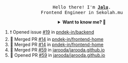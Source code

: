 <p align="center">
  <br />
  <samp>
    Hello there! I'm
    <b
      ><a
        rel="nofollow noopener noreferrer"
        target="_blank"
        href="https://jaluwibowo.id"
        >Jalu</a
      ></b
    >. <br />Frontend Engineer in Sekolah.mu<br />
  </samp>
</p>

<details align="center">
  <summary>
    <b>Want to know me? 🤔</b>
  </summary>
  <samp>
  <b><h2 style="color:#228B22"> 👇 L E T ' S &nbsp; G O 👇 </h2></b>

  <div style="display: flex; align-items: center;">
    <img src="https://raw.githubusercontent.com/jarooda/jarooda/main/assets/line-md--linkedin.svg" alt="linkedin logo">
    <a
      rel="nofollow noopener noreferrer"
      target="_blank"
      href="https://www.linkedin.com/in/jaluwibowoaji/">
      Jalu Wibowo Aji
    </a>
  </div>

  <div style="display: flex; align-items: center;">
    <img src="https://raw.githubusercontent.com/jarooda/jarooda/main/assets/line-md--twitter-x-alt.svg" alt="x logo">
    <a
      rel="nofollow noopener noreferrer"
      target="_blank"
      href="https://x.com/jaluwibowoaji">
      @jaluwibowo
    </a>
  </div>

  <div style="display: flex; align-items: center;">
    <img src="https://raw.githubusercontent.com/jarooda/jarooda/main/assets/line-md--email.svg" alt="email logo">
    <a
      rel="nofollow noopener noreferrer"
      target="_blank"
      href="https://www.jaluwibowo.id/#contactme">
      me@jaluwibowo.id
    </a>
  </div>
  </samp>
</details>

<!--START_SECTION:activity-->
1. ❗ Opened issue [#19](https://github.com/pndek-in/backend/issues/19) in [pndek-in/backend](https://github.com/pndek-in/backend)
2. 🎉 Merged PR [#14](https://github.com/pndek-in/frontend-home/pull/14) in [pndek-in/frontend-home](https://github.com/pndek-in/frontend-home)
3. 🎉 Merged PR [#14](https://github.com/pndek-in/frontend-home/pull/14) in [pndek-in/frontend-home](https://github.com/pndek-in/frontend-home)
4. 🎉 Merged PR [#59](https://github.com/jarooda/jarooda.github.io/pull/59) in [jarooda/jarooda.github.io](https://github.com/jarooda/jarooda.github.io)
5. 💪 Opened PR [#59](https://github.com/jarooda/jarooda.github.io/pull/59) in [jarooda/jarooda.github.io](https://github.com/jarooda/jarooda.github.io)
<!--END_SECTION:activity-->
